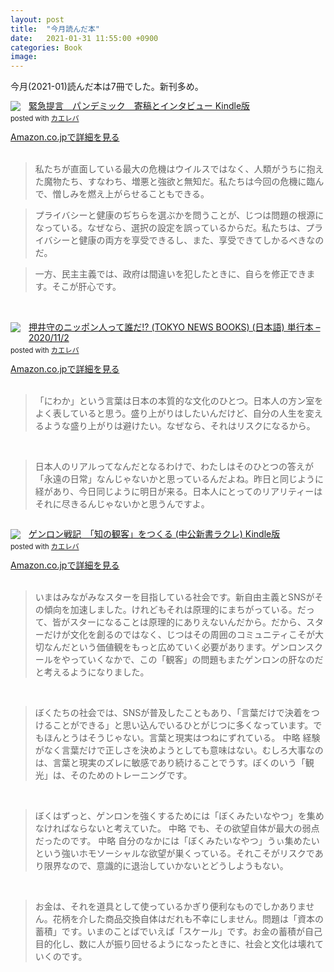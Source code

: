 ```yaml
---
layout: post
title:  "今月読んだ本"
date:   2021-01-31 11:55:00 +0900
categories: Book
image: 
---
```

今月(2021-01)読んだ本は7冊でした。新刊多め。<br>


<div class="krb-amzlt-box" style="margin-bottom:0px;"><div class="krb-amzlt-image" style="float:left;margin:0px 12px 1px 0px;"><a href="https://www.amazon.co.jp/dp/B08JG7BQHK?&linkCode=li2&tag=peipeipe-22&linkId=4d8b4a8e38c084aa1fa3372e58ac4ed7&language=ja_JP&ref_=as_li_ss_il" target="_blank" rel="nofollow" rel="nofollow"><img border="0" src="//ws-fe.amazon-adsystem.com/widgets/q?_encoding=UTF8&ASIN=B08JG7BQHK&Format= _SL250_&ID=AsinImage&MarketPlace=JP&ServiceVersion=20070822&WS=1&tag=peipeipe-22&language=ja_JP" ></a><img src="https://ir-jp.amazon-adsystem.com/e/ir?t=peipeipe-22&language=ja_JP&l=li2&o=9&a=B08JG7BQHK" width="1" height="1" border="0" alt="" style="border:none !important; margin:0px !important;" /></div><div class="krb-amzlt-info" style="line-height:120%; margin-bottom: 10px"><div class="krb-amzlt-name" style="margin-bottom:10px;line-height:120%"><a href="https://www.amazon.co.jp/dp/B08JG7BQHK?&linkCode=li2&tag=peipeipe-22&linkId=4d8b4a8e38c084aa1fa3372e58ac4ed7&language=ja_JP&ref_=as_li_ss_il" name="amazletlink" target="_blank" rel="nofollow" rel="nofollow">緊急提言　パンデミック　寄稿とインタビュー Kindle版</a><div class="krb-amzlt-powered-date" style="font-size:80%;margin-top:5px;line-height:120%">posted with <a href="https://kaereba.com/wind/" title="amazlet" target="_blank" rel="nofollow" rel="nofollow">カエレバ</a></div></div><div class="krb-amzlt-detail"></div><div class="krb-amzlt-sub-info" style="float: left;"><div class="krb-amzlt-link" style="margin-top: 5px"><a href="https://www.amazon.co.jp/dp/B08JG7BQHK?&linkCode=li2&tag=peipeipe-22&linkId=4d8b4a8e38c084aa1fa3372e58ac4ed7&language=ja_JP&ref_=as_li_ss_il" name="amazletlink" target="_blank" rel="nofollow" rel="nofollow">Amazon.co.jpで詳細を見る</a></div></div></div><div class="krb-amzlt-footer" style="clear: left"></div></div><br>
<blockquote>
私たちが直面している最大の危機はウイルスではなく、人類がうちに抱えた魔物たち、すなわち、増悪と強欲と無知だ。私たちは今回の危機に臨んで、憎しみを燃え上がらせることもできる。
</blockquote>
<blockquote>
プライバシーと健康のぢちらを選ぶかを問うことが、じつは問題の根源になっている。なぜなら、選択の設定を誤っているからだ。私たちは、プライバシーと健康の両方を享受できるし、また、享受できてしかるべきなのだ。
</blockquote>
<blockquote>
一方、民主主義では、政府は間違いを犯したときに、自らを修正できます。そこが肝心です。
</blockquote><br>
<br>
<div class="krb-amzlt-box" style="margin-bottom:0px;"><div class="krb-amzlt-image" style="float:left;margin:0px 12px 1px 0px;"><a href="https://www.amazon.co.jp/dp/406521470X?&linkCode=li2&tag=peipeipe-22&linkId=68ea27ee01b04ef8f86b60ba61686008&language=ja_JP&ref_=as_li_ss_il" target="_blank" rel="nofollow" rel="nofollow"><img border="0" src="//ws-fe.amazon-adsystem.com/widgets/q?_encoding=UTF8&ASIN=406521470X&Format= _SL250_&ID=AsinImage&MarketPlace=JP&ServiceVersion=20070822&WS=1&tag=peipeipe-22&language=ja_JP" ></a><img src="https://ir-jp.amazon-adsystem.com/e/ir?t=peipeipe-22&language=ja_JP&l=li2&o=9&a=406521470X" width="1" height="1" border="0" alt="" style="border:none !important; margin:0px !important;" /></div><div class="krb-amzlt-info" style="line-height:120%; margin-bottom: 10px"><div class="krb-amzlt-name" style="margin-bottom:10px;line-height:120%"><a href="https://www.amazon.co.jp/dp/406521470X?&linkCode=li2&tag=peipeipe-22&linkId=68ea27ee01b04ef8f86b60ba61686008&language=ja_JP&ref_=as_li_ss_il" name="amazletlink" target="_blank" rel="nofollow" rel="nofollow">押井守のニッポン人って誰だ!? (TOKYO NEWS BOOKS) (日本語) 単行本 – 2020/11/2</a><div class="krb-amzlt-powered-date" style="font-size:80%;margin-top:5px;line-height:120%">posted with <a href="https://kaereba.com/wind/" title="amazlet" target="_blank" rel="nofollow" rel="nofollow">カエレバ</a></div></div><div class="krb-amzlt-detail"></div><div class="krb-amzlt-sub-info" style="float: left;"><div class="krb-amzlt-link" style="margin-top: 5px"><a href="https://www.amazon.co.jp/dp/406521470X?&linkCode=li2&tag=peipeipe-22&linkId=68ea27ee01b04ef8f86b60ba61686008&language=ja_JP&ref_=as_li_ss_il" name="amazletlink" target="_blank" rel="nofollow" rel="nofollow">Amazon.co.jpで詳細を見る</a></div></div></div><div class="krb-amzlt-footer" style="clear: left"></div></div><br>
<blockquote>
「にわか」という言葉は日本の本質的な文化のひとつ。日本人の方ン室をよく表していると思う。盛り上がりはしたいんだけど、自分の人生を変えるような盛り上がりは避けたい。なぜなら、それはリスクになるから。
</blockquote><br>
<blockquote>
日本人のリアルってなんだとなるわけで、わたしはそのひとつの答えが「永遠の日常」なんじゃないかと思っているんだよね。昨日と同じように経があり、今日同じように明日が来る。日本人にとってのリアリティーはそれに尽きるんじゃないかと思うんですよ。
</blockquote><br>
<div class="krb-amzlt-box" style="margin-bottom:0px;"><div class="krb-amzlt-image" style="float:left;margin:0px 12px 1px 0px;"><a href="https://www.amazon.co.jp/dp/B08Q39PN6K?&linkCode=li2&tag=peipeipe-22&linkId=c3970e44fb73066fc2703f50e5bb2d3a&language=ja_JP&ref_=as_li_ss_il" target="_blank" rel="nofollow" rel="nofollow"><img border="0" src="//ws-fe.amazon-adsystem.com/widgets/q?_encoding=UTF8&ASIN=B08Q39PN6K&Format= _SL250_&ID=AsinImage&MarketPlace=JP&ServiceVersion=20070822&WS=1&tag=peipeipe-22&language=ja_JP" ></a><img src="https://ir-jp.amazon-adsystem.com/e/ir?t=peipeipe-22&language=ja_JP&l=li2&o=9&a=B08Q39PN6K" width="1" height="1" border="0" alt="" style="border:none !important; margin:0px !important;" /></div><div class="krb-amzlt-info" style="line-height:120%; margin-bottom: 10px"><div class="krb-amzlt-name" style="margin-bottom:10px;line-height:120%"><a href="https://www.amazon.co.jp/dp/B08Q39PN6K?&linkCode=li2&tag=peipeipe-22&linkId=c3970e44fb73066fc2703f50e5bb2d3a&language=ja_JP&ref_=as_li_ss_il" name="amazletlink" target="_blank" rel="nofollow" rel="nofollow">ゲンロン戦記　「知の観客」をつくる (中公新書ラクレ) Kindle版</a><div class="krb-amzlt-powered-date" style="font-size:80%;margin-top:5px;line-height:120%">posted with <a href="https://kaereba.com/wind/" title="amazlet" target="_blank" rel="nofollow" rel="nofollow">カエレバ</a></div></div><div class="krb-amzlt-detail"></div><div class="krb-amzlt-sub-info" style="float: left;"><div class="krb-amzlt-link" style="margin-top: 5px"><a href="https://www.amazon.co.jp/dp/B08Q39PN6K?&linkCode=li2&tag=peipeipe-22&linkId=c3970e44fb73066fc2703f50e5bb2d3a&language=ja_JP&ref_=as_li_ss_il" name="amazletlink" target="_blank" rel="nofollow" rel="nofollow">Amazon.co.jpで詳細を見る</a></div></div></div><div class="krb-amzlt-footer" style="clear: left"></div></div><br>
<blockquote>
いまはみながみなスターを目指している社会です。新自由主義とSNSがその傾向を加速しました。けれどもそれは原理的にまちがっている。だって、皆がスターになることは原理的にありえないんだから。だから、スターだけが文化を創るのではなく、じつはその周囲のコミュニティこそが大切なんだという価値観をもっと広めていく必要があります。ゲンロンスクールをやっていくなかで、この「観客」の問題もまたゲンロンの肝なのだと考えるようになりました。
</blockquote><br>
<blockquote>
ぼくたちの社会では、SNSが普及したこともあり、「言葉だけで決着をつけることができる」と思い込んでいるひとがじつに多くなっています。でもほんとうはそうじゃない。言葉と現実はつねにずれている。
中略
経験がなく言葉だけで正しさを決めようとしても意味はない。むしろ大事なのは、言葉と現実のズレに敏感であり続けることでうす。ぼくのいう「観光」は、そのためのトレーニングです。
</blockquote><br>
<blockquote>
ぼくはずっと、ゲンロンを強くするためには「ぼくみたいなやつ」を集めなければならないと考えていた。
中略
でも、その欲望自体が最大の弱点だったのです。
中略
自分のなかには「ぼくみたいなやつ」うぃ集めたいという強いホモソーシャルな欲望が巣くっている。それこそがリスクであり限界なので、意識的に退治していかないとどうしようもない。
</blockquote><br>
<blockquote>
お金は、それを道具として使っているかぎり便利なものでしかありません。花柄を介した商品交換自体はだれも不幸にしません。問題は「資本の蓄積」です。いまのことばでいえば「スケール」です。お金の蓄積が自己目的化し、数に人が振り回せるようになったときに、社会と文化は壊れていくのです。
</blockquote><br>